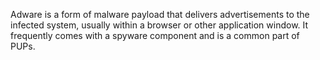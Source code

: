Adware is a form of malware payload that delivers advertisements to the infected system, usually within a browser or other application window. It frequently comes with a spyware component and is a common part of PUPs.
